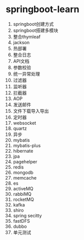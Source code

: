 # springboot-learn

1. springboot创建方式
2. springboot搭建多模块
3. 整合thymleaf
4. jackson
5. 热部署
6. 整合日志
7. API文档
8. 参数校验
9. 统一异常处理 
10. 过滤器
11. 监听器
12. 拦截器
13. AOP
14. 发送邮件 
15. 文件下载导入导出
16. 定时器
17. websocket
18. quartz 
19. 异步
20. mybatis
21. mybatis-plus
22. hibernate
23. jpa
24. pagehelper
25. redis
26. mongodb
27. memcache
28. es
29. activeMQ
30. rabbiMQ
31. rocketMQ
32. kafka
33. shiro
34. spring secitty
35. fastDFS
36. dubbo
37. 单元测试

